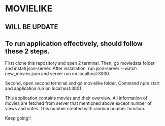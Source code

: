 # MOVIELIKE 
## WILL BE UPDATE
## To run application effectively, should follow these 2 steps.

First clone this repository and open 2 terminal.
Then, go moviedata folder and install json-server.
After installation, run json-server --watch new_movies.json and server run on localhost:3000.

Second, open second terminal and go movielike folder.
Command npm start and application run on localhost:3001.

This application contains movies and their overview.
All information of movies are fetched from server that mentioned above except number of views and votes. 
This number created with random number function.

Keep going!!